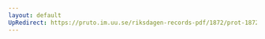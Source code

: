```yaml
---
layout: default
UpRedirect: https://pruto.im.uu.se/riksdagen-records-pdf/1872/prot-1872--ak--316.pdf
---
```


